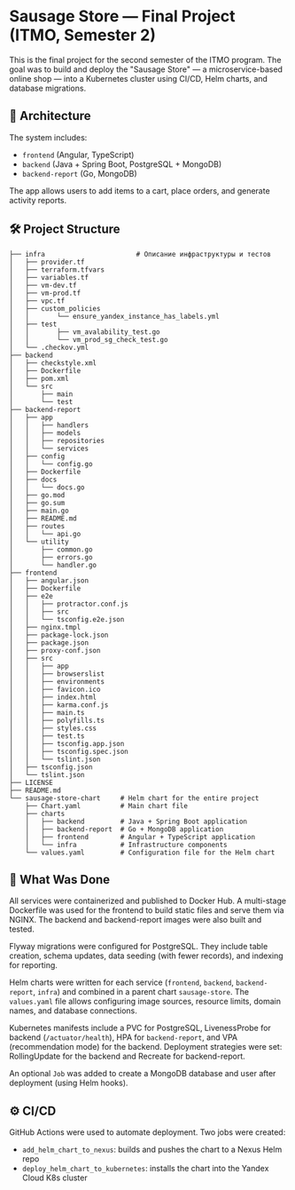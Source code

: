 # Sausage Store — Final Project (ITMO, Semester 2)

This is the final project for the second semester of the ITMO program. The goal was to build and deploy the "Sausage Store" — a microservice-based online shop — into a Kubernetes cluster using CI/CD, Helm charts, and database migrations.

## 🧩 Architecture

The system includes:

- `frontend` (Angular, TypeScript)
- `backend` (Java + Spring Boot, PostgreSQL + MongoDB)
- `backend-report` (Go, MongoDB)

The app allows users to add items to a cart, place orders, and generate activity reports.

## 🛠️ Project Structure

```plaintext
├── infra                       # Описание инфраструктуры и тестов
│   ├── provider.tf
│   ├── terraform.tfvars
│   ├── variables.tf
│   ├── vm-dev.tf
│   ├── vm-prod.tf
│   ├── vpc.tf
│   ├── custom_policies
│   │       └── ensure_yandex_instance_has_labels.yml
│   ├── test
│   │       ├── vm_avalability_test.go
│   │       └── vm_prod_sg_check_test.go
│   └── .checkov.yml
├── backend
│   ├── checkstyle.xml
│   ├── Dockerfile
│   ├── pom.xml
│   └── src
│       ├── main
│       └── test
├── backend-report
│   ├── app
│   │   ├── handlers
│   │   ├── models
│   │   ├── repositories
│   │   └── services
│   ├── config
│   │   └── config.go
│   ├── Dockerfile
│   ├── docs
│   │   └── docs.go
│   ├── go.mod
│   ├── go.sum
│   ├── main.go
│   ├── README.md
│   ├── routes
│   │   └── api.go
│   └── utility
│       ├── common.go
│       ├── errors.go
│       └── handler.go
├── frontend
│   ├── angular.json
│   ├── Dockerfile
│   ├── e2e
│   │   ├── protractor.conf.js
│   │   ├── src
│   │   └── tsconfig.e2e.json
│   ├── nginx.tmpl
│   ├── package-lock.json
│   ├── package.json
│   ├── proxy-conf.json
│   ├── src
│   │   ├── app
│   │   ├── browserslist
│   │   ├── environments
│   │   ├── favicon.ico
│   │   ├── index.html
│   │   ├── karma.conf.js
│   │   ├── main.ts
│   │   ├── polyfills.ts
│   │   ├── styles.css
│   │   ├── test.ts
│   │   ├── tsconfig.app.json
│   │   ├── tsconfig.spec.json
│   │   └── tslint.json
│   ├── tsconfig.json
│   └── tslint.json
├── LICENSE
├── README.md
└── sausage-store-chart     # Helm chart for the entire project
    ├── Chart.yaml          # Main chart file
    ├── charts
    │   ├── backend         # Java + Spring Boot application
    │   ├── backend-report  # Go + MongoDB application
    │   ├── frontend        # Angular + TypeScript application
    │   └── infra           # Infrastructure components
    └── values.yaml         # Configuration file for the Helm chart
```

## 🚀 What Was Done

All services were containerized and published to Docker Hub. A multi-stage Dockerfile was used for the frontend to build static files and serve them via NGINX. The backend and backend-report images were also built and tested.

Flyway migrations were configured for PostgreSQL. They include table creation, schema updates, data seeding (with fewer records), and indexing for reporting.

Helm charts were written for each service (`frontend`, `backend`, `backend-report`, `infra`) and combined in a parent chart `sausage-store`. The `values.yaml` file allows configuring image sources, resource limits, domain names, and database connections.

Kubernetes manifests include a PVC for PostgreSQL, LivenessProbe for backend (`/actuator/health`), HPA for `backend-report`, and VPA (recommendation mode) for the backend. Deployment strategies were set: RollingUpdate for the backend and Recreate for backend-report.

An optional `Job` was added to create a MongoDB database and user after deployment (using Helm hooks).

## ⚙️ CI/CD

GitHub Actions were used to automate deployment. Two jobs were created:

- `add_helm_chart_to_nexus`: builds and pushes the chart to a Nexus Helm repo
- `deploy_helm_chart_to_kubernetes`: installs the chart into the Yandex Cloud K8s cluster
